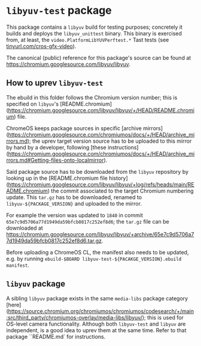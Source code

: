 # `libyuv-test` package

This package contains a `libyuv` build for testing purposes; concretely it
builds and deploys the `libyuv_unittest` binary. This binary is exercised from,
at least, the `video.PlatformLibYUVPerftest.*` Tast tests (see
[tinyurl.com/cros-gfx-video](https://tinyurl.com/cros-gfx-video)).

The canonical (public) reference for this package's source can be found at
https://chromium.googlesource.com/libyuv/libyuv.

## How to uprev `libyuv-test`

The ebuild in this folder follows the Chromium version number; this is specified
on `libyuv`'s [README.chromium]
(https://chromium.googlesource.com/libyuv/libyuv/+/HEAD/README.chromium)
file.

ChromeOS keeps package sources in specific [archive mirrors]
(https://chromium.googlesource.com/chromiumos/docs/+/HEAD/archive_mirrors.md);
the uprev target version source has to be uploaded to this mirror by hand by a
developer, following [these instructions]
(https://chromium.googlesource.com/chromiumos/docs/+/HEAD/archive_mirrors.md#Getting-files-onto-localmirror).

Said package source has to be downloaded from the `libyuv` repository by looking
up in the [README.chromium file history]
(https://chromium.googlesource.com/libyuv/libyuv/+log/refs/heads/main/README.chromium)
the commit associated to the target Chromium numbering update. This `tar.gz`
has to be downloaded, renamed to `libyuv-${PACKAGE_VERSION}` and uploaded
to the mirror.

For example the version was updated to `1840` in commit
`65e7c9d5706a77d1949da59bfcb0817c252ef8d6`; the `tar.gz` file can be downloaded
at
https://chromium.googlesource.com/libyuv/libyuv/+archive/65e7c9d5706a77d1949da59bfcb0817c252ef8d6.tar.gz.

Before uploading a ChromeOS CL, the manifest also needs to be updated, e.g. by
running `ebuild-$BOARD libyuv-test-${PACAKGE_VERSION}.ebuild manifest`.

## `libyuv` package

A sibling `libyuv` package exists in the same `media-libs` package category
[here]
(https://source.chromium.org/chromiumos/chromiumos/codesearch/+/main:src/third_party/chromiumos-overlay/media-libs/libyuv/);
this is used for OS-level camera functionality. Although both `libyuv-test` and
`libyuv` are independent, is a good idea to uprev them at the same time. Refer
to that package ``README.md` for instructions.
